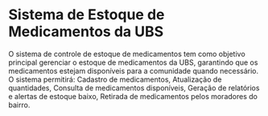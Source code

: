 # Sistema de Estoque de Medicamentos da UBS
O sistema de controle de estoque de medicamentos tem como objetivo principal gerenciar o estoque de medicamentos da UBS, garantindo que os medicamentos estejam disponíveis para a comunidade quando necessário. O sistema permitirá: Cadastro de medicamentos, Atualização de quantidades, Consulta de medicamentos disponíveis, Geração de relatórios e alertas de estoque baixo, Retirada de medicamentos pelos moradores do bairro.

